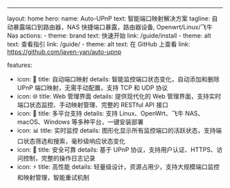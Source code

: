 ---
layout: home
hero:
  name: Auto-UPnP
  text: 智能端口映射解决方案
  tagline: 自动暴露端口到路由器，NAS 快捷端口暴露，路由器设备, Openwrt/Linux/飞牛Nas
  actions:
    - theme: brand
      text: 快速开始
      link: /guide/install
    - theme: alt
      text: 查看指引
      link: /guide/
    - theme: alt
      text: 在 GitHub 上查看
      link: https://github.com/javen-yan/auto-upnp

features:
  - icon: 🚀
    title: 自动端口映射
    details: 智能监控端口状态变化，自动添加和删除 UPnP 端口映射，无需手动配置，支持 TCP 和 UDP 协议
  - icon: 🌐
    title: Web 管理界面
    details: 提供现代化的 Web 管理界面，支持实时端口状态监控、手动映射管理、完整的 RESTful API 接口
  - icon: 🔧
    title: 多平台支持
    details: 支持 Linux、OpenWrt、飞牛 NAS、macOS、Windows 等多种平台，一键安装部署
  - icon: 📊
    title: 实时监控
    details: 图形化显示所有监控端口的活跃状态，支持端口状态筛选和搜索，毫秒级响应状态变化
  - icon: 🔐
    title: 安全可靠
    details: 基于 UPnP 协议，支持用户认证、HTTPS、访问控制，完整的操作日志记录
  - icon: ⚡
    title: 高性能
    details: 轻量级设计，资源占用少，支持大规模端口监控和映射管理，智能重试机制 
